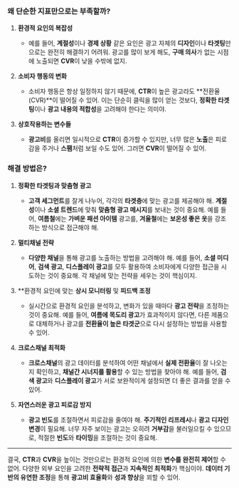 ### 왜 단순한 지표만으로는 부족할까?

1. **환경적 요인의 복잡성**  
   - 예를 들어, **계절성**이나 **경제 상황** 같은 요인은 광고 자체의 **디자인**이나 **타겟팅**만으로는 완전히 해결하기 어려워. 광고를 많이 보게 해도, **구매 의사**가 없는 시점에 노출되면 **CVR**이 낮을 수밖에 없지.
   
2. **소비자 행동의 변화**  
   - 소비자 행동은 항상 일정하지 않기 때문에, **CTR**이 높은 광고라도 **전환율(CVR)**이 떨어질 수 있어. 이는 단순히 클릭을 많이 얻는 것보다, **정확한 타겟팅**이나 **광고 내용의 적합성**을 고려해야 한다는 의미야.

3. **상호작용하는 변수들**  
   - **광고비**를 올리면 일시적으로 **CTR**이 증가할 수 있지만, 너무 많은 **노출**은 피로감을 주거나 **스팸**처럼 보일 수도 있어. 그러면 **CVR**이 떨어질 수 있어.

### 해결 방법은?

1. **정확한 타겟팅과 맞춤형 광고**  
   - **고객 세그먼트**를 잘게 나누어, 각각의 **타겟층**에 맞는 광고를 제공해야 해. **계절성**이나 **소셜 트렌드**에 맞춰 **맞춤형 광고 메시지**를 보내는 것이 중요해. 예를 들어, **여름철**에는 **가벼운 패션 아이템** 광고를, **겨울철**에는 **보온성 좋은 옷**을 강조하는 방식으로 접근해야 해.

2. **멀티채널 전략**  
   - **다양한 채널**을 통해 광고를 노출하는 방법을 고려해야 해. 예를 들어, **소셜 미디어**, **검색 광고**, **디스플레이 광고**를 모두 활용하여 소비자에게 다양한 접근을 시도하는 것이 중요해. 각 채널에 맞는 전략을 세우는 것이 핵심이지.

3. **환경적 요인에 맞는 **상시 모니터링** 및 **피드백 조정**  
   - 실시간으로 환경적 요인을 분석하고, 변화가 있을 때마다 **광고 전략**을 조정하는 것이 중요해. 예를 들어, **여름에 목도리 광고**가 효과적이지 않다면, 다른 제품으로 대체하거나 광고를 **전환율이 높은 타겟군**으로 다시 설정하는 방법을 사용할 수 있어.

4. **크로스채널 최적화**  
   - **크로스채널**의 광고 데이터를 분석하여 어떤 채널에서 **실제 전환율**이 잘 나오는지 확인하고, **채널간 시너지를 활용**할 수 있는 방법을 찾아야 해. 예를 들어, **검색 광고**와 **디스플레이 광고**가 서로 보완적이게 설정되면 더 좋은 결과를 얻을 수 있어.

5. **자연스러운 광고 피로감 방지**  
   - **광고 빈도**를 조절하면서 피로감을 줄여야 해. **주기적인 리프레시**나 **광고 디자인 변경**이 필요해. 너무 자주 보이는 광고는 오히려 **거부감**을 불러일으킬 수 있으므로, 적절한 **빈도**와 **타이밍**을 조절하는 것이 중요해.

---

결국, **CTR**과 **CVR**을 높이는 것만으로는 환경적 요인에 의한 **변수를 완전히 제어**할 수 없어. 다양한 외부 요인을 고려한 **전략적 접근**과 **지속적인 최적화**가 핵심이야. **데이터 기반의 유연한 조정**을 통해 **광고비 효율화**와 **성과 향상**을 꾀할 수 있어.